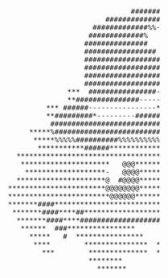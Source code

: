 <pre>
                                                     ########-- --+                       
                                               #################--                        
                                            #############%%---------                      
                                           #############%      -+                         
                                          ###############                                 
                                          #################                               
                                          ##################                              
                                          ################################                
                                          ####################=-##########%               
                                          ###################----##########               
                                      ***  ################-----##########%*              
                                      **###############-------=###########%*              
                                 *** ######----------------*############%%** ****         
                                 **#########*---------################%%#********         
                                  #################################%%%**********          
                             *****%###########################%%%%%******************     
                              *****%%%%%##########%%%%%%%%%%%%***********************     
                               ***********######************************************      
                          **************************************************************  
                           *********************   @@@********   @@@*******************   
                            *******************-   @@@@******@   +@@@******************   
                          *********************@  #@@@@******@@ .@@@@******************** 
                        ***********************@@@@@@@@******@@@@@@@@*********************
                        ************************@@@@@@********@@@@@%***************#******
                        *******####********************************************####*******
                         *******####****##*******************************#****#####****** 
                          *******####****############################### ***** ### *****  
                           ******  ###****************        **************  ### *****   
                             *****   #  ****************    ***************   #   ****    
                              ****        ***************  **************        ****     
                                ***        **************  **************        ***      
                                           ********              *******         *        
                                             *******            ******                    
</pre>
